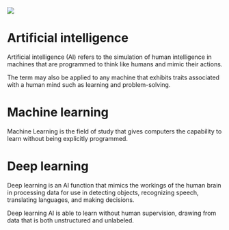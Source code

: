 <img src='https://miro.medium.com/max/631/1*TiORvHgrJPme_lEiX3olVA.png'>

# Artificial intelligence

Artificial intelligence (AI) refers to the simulation of human intelligence in machines that are programmed to think like humans and mimic their actions.

The term may also be applied to any machine that exhibits traits associated with a human mind such as learning and problem-solving.

# Machine learning

Machine Learning is the field of study that gives computers the capability to learn without being explicitly programmed.

# Deep learning

Deep learning is an AI function that mimics the workings of the human brain in processing data for use in detecting objects, recognizing speech, translating languages, and making decisions. 

Deep learning AI is able to learn without human supervision, drawing from data that is both unstructured and unlabeled.
